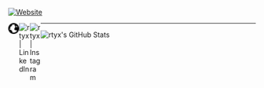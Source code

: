[![Website](https://img.shields.io/website?label=rtyx.com&style=for-the-badge&url=https%3A%2F%2Fcodestackr.com)](https://www.rtyx.es/)

[<img align="left" alt="rtyx.com" width="22px" src="https://raw.githubusercontent.com/iconic/open-iconic/master/svg/globe.svg" />][website]
[<img align="left" alt="rtyx | LinkedIn" width="22px" src="https://cdn.jsdelivr.net/npm/simple-icons@v3/icons/linkedin.svg" />][linkedin]
[<img align="left" alt="rtyx | Instagram" width="22px" src="https://cdn.jsdelivr.net/npm/simple-icons@v3/icons/instagram.svg" />][instagram]

---

<img align="left" alt="rtyx's GitHub Stats" src="https://github-readme-stats.codestackr.vercel.app/api?username=rtyx&show_icons=true&hide_border=true" />

[website]: https://www.rtyx.es/
[instagram]: https://www.instagram.com/rty_x/
[linkedin]: https://www.linkedin.com/in/rafaeltoledano/
